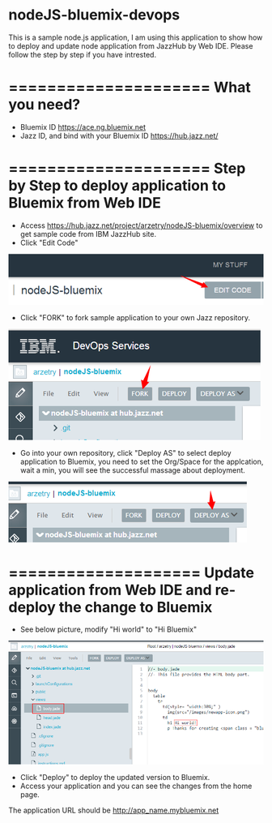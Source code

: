 nodeJS-bluemix-devops
=====================

This is a sample node.js application, I am using this application to show how to deploy and update node application from JazzHub by Web IDE. Please follow the step by step if you have intrested.

=====================
What you need?
=====================
* Bluemix ID https://ace.ng.bluemix.net
* Jazz ID, and bind with your Bluemix ID https://hub.jazz.net/

=====================
Step by Step to deploy application to Bluemix from Web IDE
====================
* Access https://hub.jazz.net/project/arzetry/nodeJS-bluemix/overview to get sample code from IBM JazzHub site.
* Click "Edit Code" 

![image](https://raw.githubusercontent.com/acostry/nodeJS-bluemix-devops/master/nodeJS-bluemix/pics/editcode.png)


* Click "FORK" to fork sample application to your own Jazz repository.

![image](https://raw.githubusercontent.com/acostry/nodeJS-bluemix-devops/master/nodeJS-bluemix/pics/fork.png)


* Go into your own repository, click "Deploy AS" to select deploy application to Bluemix, you need to set the Org/Space for the applcation, wait a min, you will see the successful massage about deployment.

![image](https://raw.githubusercontent.com/acostry/nodeJS-bluemix-devops/master/nodeJS-bluemix/pics/deployas.png)

====================
Update application from Web IDE and re-deploy the change to Bluemix
====================
* See below picture, modify "Hi world" to "Hi Bluemix"

![image](https://raw.githubusercontent.com/acostry/nodeJS-bluemix-devops/master/nodeJS-bluemix/pics/update.png)

* Click "Deploy" to deploy the updated version to Bluemix.
* Access your application and you can see the changes from the home page.

The application URL should be http://app_name.mybluemix.net
